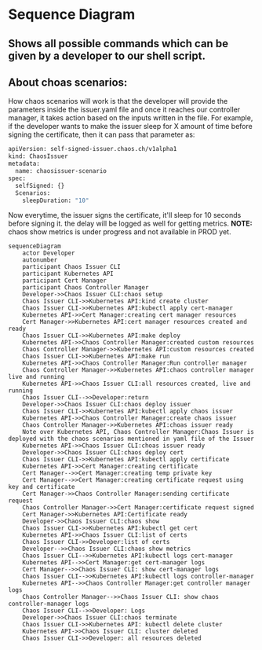 # Sequence Diagram #
## Shows all possible commands which can be given by a developer to our shell script. ##
## About choas scenarios: ##
How chaos scenarios will work is that the developer will provide the parameters inside the issuer.yaml file and once it reaches our controller manager, it takes action based on the inputs written in the file. For example, if the developer wants to make the issuer sleep for X amount of time before signing the certificate, then it can pass that parameter as: 
```sh
apiVersion: self-signed-issuer.chaos.ch/v1alpha1
kind: ChaosIssuer
metadata:
  name: chaosissuer-scenario
spec:
  selfSigned: {}
  Scenarios:
    sleepDuration: "10"
```
Now everytime, the issuer signs the certificate, it'll sleep for 10 seconds before signing it. the delay will be logged as well for getting metrics.
**NOTE:** chaos show metrics is under progress and not available in PROD yet.

```mermaid
sequenceDiagram
    actor Developer
    autonumber
    participant Chaos Issuer CLI
    participant Kubernetes API
    participant Cert Manager
    participant Chaos Controller Manager
    Developer->>Chaos Issuer CLI:chaos setup
    Chaos Issuer CLI->>Kubernetes API:kind create cluster
    Chaos Issuer CLI->>Kubernetes API:kubectl apply cert-manager
    Kubernetes API->>Cert Manager:creating cert manager resources
    Cert Manager->>Kubernetes API:cert manager resources created and ready
    Chaos Issuer CLI->>Kubernetes API:make deploy
    Kubernetes API->>Chaos Controller Manager:created custom resources
    Chaos Controller Manager->>Kubernetes API:custom resources created
    Chaos Issuer CLI->>Kubernetes API:make run
    Kubernetes API->>Chaos Controller Manager:Run controller manager
    Chaos Controller Manager->>Kubernetes API:chaos controller manager live and running
    Kubernetes API->>Chaos Issuer CLI:all resources created, live and running
    Chaos Issuer CLI-->>Developer:return
    Developer->>Chaos Issuer CLI:chaos deploy issuer
    Chaos Issuer CLI->>Kubernetes API:kubectl apply chaos issuer
    Kubernetes API->>Chaos Controller Manager:create chaos issuer
    Chaos Controller Manager->>Kubernetes API:choas issuer ready
    Note over Kubernetes API, Chaos Controller Manager:Chaos Issuer is deployed with the chaos scenarios mentioned in yaml file of the Issuer
    Kubernetes API->>Chaos Issuer CLI:choas issuer ready
    Developer->>Chaos Issuer CLI:chaos deploy cert
    Chaos Issuer CLI->>Kubernetes API:kubectl apply certificate
    Kubernetes API->>Cert Manager:creating certificate
    Cert Manager-->>Cert Manager:creating temp private key
    Cert Manager-->>Cert Manager:creating certificate request using key and certificate
    Cert Manager->>Chaos Controller Manager:sending certificate request
    Chaos Controller Manager->>Cert Manager:certificate request signed
    Cert Manager->>Kubernetes API:Certificate ready
    Developer->>Chaos Issuer CLI:chaos show
    Chaos Issuer CLI->>Kubernetes API:kubectl get cert
    Kubernetes API->>Chaos Issuer CLI:list of certs
    Chaos Issuer CLI->>Developer:list of certs
    Developer-->>Chaos Issuer CLI:chaos show metrics
    Chaos Issuer CLI-->>Kubernetes API:kubectl logs cert-manager
    Kubernetes API-->>Cert Manager:get cert-manager logs
    Cert Manager-->>Chaos Issuer CLI: show cert-manager logs
    Chaos Issuer CLI-->>Kubernetes API:kubectl logs controller-manager
    Kubernetes API-->>Chaos Controller Manager:get controller manager logs
    Chaos Controller Manager-->>Chaos Issuer CLI: show chaos controller-manager logs
    Chaos Issuer CLI-->>Developer: Logs
    Developer->>Chaos Issuer CLI:chaos terminate
    Chaos Issuer CLI->>Kubernetes API: kubectl delete cluster
    Kubernetes API->>Chaos Issuer CLI: cluster deleted
    Chaos Issuer CLI->>Developer: all resources deleted
```

